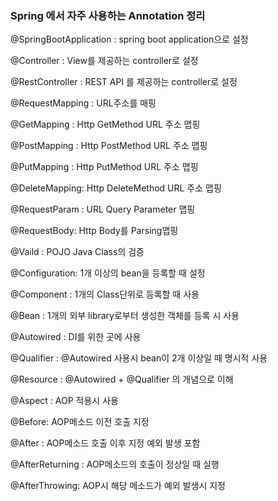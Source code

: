 ### Spring 에서 자주 사용하는 Annotation 정리
@SpringBootApplication : spring boot application으로 설정

@Controller : View를 제공하는 controller로 설정

@RestController : REST API 를 제공하는 controller로 설정

@RequestMapping : URL주소를 매핑

@GetMapping : Http GetMethod URL 주소 맵핑

@PostMapping : Http PostMethod URL 주소 맵핑

@PutMapping : Http PutMethod URL 주소 맵핑

@DeleteMapping: Http DeleteMethod URL 주소 맵핑

@RequestParam : URL Query Parameter 맵핑

@RequestBody: Http Body를 Parsing맵핑

@Vaild : POJO Java Class의 검증 

@Configuration: 1개 이상의 bean을 등록할 때 설정

@Component : 1개의 Class단위로 등록할 때 사용

@Bean : 1개의 외부 library로부터 생성한 객체를 등록 시 사용

@Autowired : DI를 위한 곳에 사용 

@Qualifier : @Autowired 사용시 bean이 2개 이상일 때 명시적 사용

@Resource : @Autowired + @Qualifier 의 개념으로 이해

@Aspect : AOP 적용시 사용

@Before: AOP메소드 이전 호출 지정 

@After : AOP메소드 호출 이후 지정 예외 발생 포함 

@AfterReturning : AOP메소드의 호출이 정상일 때 실행

@AfterThrowing: AOP시 해당 메소드가 예외 발생시 지정